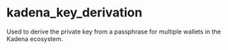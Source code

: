 # kadena_key_derivation

Used to derive the private key from a passphrase for multiple wallets in the Kadena ecosystem.
